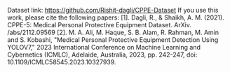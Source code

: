 Dataset link: https://github.com/Rishit-dagli/CPPE-Dataset
If you use this work, please cite the following papers:
[1]. Dagli, R., & Shaikh, A. M. (2021). CPPE-5: Medical Personal Protective Equipment Dataset. ArXiv. /abs/2112.09569
[2]. M. A. Ali, M. Haque, S. B. Alam, R. Rahman, M. Amin and S. Kobashi, "Medical Personal Protective Equipment Detection Using YOLOV7," 2023 International Conference on Machine Learning and Cybernetics (ICMLC), Adelaide, Australia, 2023, pp. 242-247, doi: 10.1109/ICMLC58545.2023.10327939.

 

